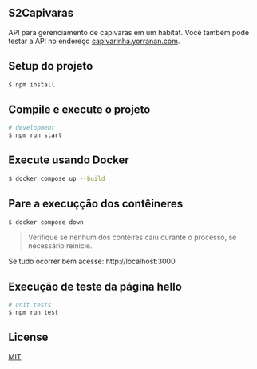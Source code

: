 ## S2Capivaras

API para gerenciamento de capivaras em um habitat. Você também pode testar a API no endereço [capivarinha.yorranan.com](https://capivarinha.yorranan.com).

## Setup do projeto

```bash
$ npm install
```

## Compile e execute o projeto

```bash
# development
$ npm run start
```

## Execute usando Docker

```bash
$ docker compose up --build
```

## Pare a execuçção dos contêineres 

```bash
$ docker compose down
```

> Verifique se nenhum dos contêires caiu durante o processo, se necessário reinicie.

Se tudo ocorrer bem acesse: http://localhost:3000

## Execução de teste da página hello

```bash
# unit tests
$ npm run test
```

## License

[MIT](https://github.com/yorranan/capivaras-api/blob/main/LICENSE)
